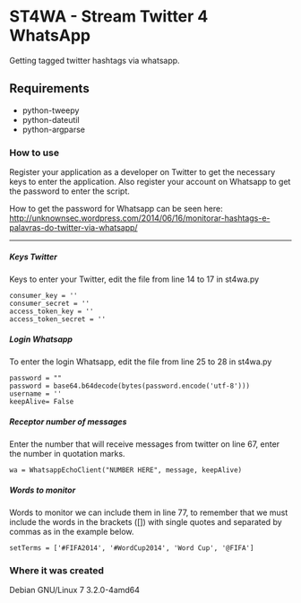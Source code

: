 ST4WA - Stream Twitter 4 WhatsApp
=====

Getting tagged twitter hashtags via whatsapp.

## Requirements ##

* python-tweepy
* python-dateutil
* python-argparse

### How to use ###

Register your application as a developer on Twitter to get the necessary keys to enter the application. 
Also register your account on Whatsapp to get the password to enter the script. 

How to get the password for Whatsapp can be seen here: 
http://unknownsec.wordpress.com/2014/06/16/monitorar-hashtags-e-palavras-do-twitter-via-whatsapp/

---

##### Keys Twitter #####

Keys to enter your Twitter, edit the file from line 14 to 17 in st4wa.py
```
consumer_key = ''                                          
consumer_secret = '' 
access_token_key = ''
access_token_secret = '' 
```

##### Login Whatsapp #####

To enter the login Whatsapp, edit the file from line 25 to 28 in st4wa.py

```
password = ""                                           
password = base64.b64decode(bytes(password.encode('utf-8')))
username = ''                                               
keepAlive= False                                            
```

##### Receptor number of messages #####

Enter the number that will receive messages from twitter on line 67, enter the number in quotation marks.

```
wa = WhatsappEchoClient("NUMBER HERE", message, keepAlive)                                          
```

##### Words to monitor #####
Words to monitor we can include them in line 77, to remember that we must include the words in the brackets ([]) with single quotes and separated by commas as in the example below.

```
setTerms = ['#FIFA2014', '#WordCup2014', 'Word Cup', '@FIFA']                                   
```

### Where it was created ###

Debian GNU/Linux 7 3.2.0-4amd64
